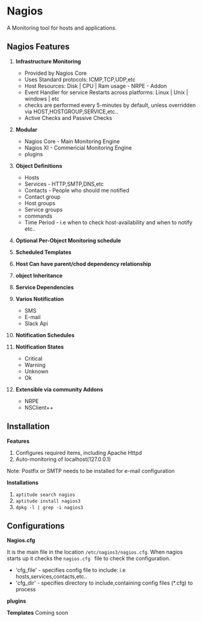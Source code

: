 # Nagios 
  A Monitoring tool for hosts and applications.

## Nagios Features

  1. **Infrastructure Monitoring**
  
       * Provided by Nagios Core
       * Uses Standard protocols: ICMP,TCP,UDP,etc
       * Host Resources: Disk | CPU | Ram usage - NRPE - Addon
       * Event Handler for service Restarts across platforms: Linux | Unix | windows | etc
       * checks are performed every 5-minutes by default, unless overridden via HOST,HOSTGROUP,SERVICE,etc..
       * Active Checks and Passive Checks
       
  2. **Modular**
  
       * Nagios Core - Main Monitoring Engine
       * Nagios XI - Commericial Monitoring Engine
       * plugins
       
  3. **Object Definitions**
  
       * Hosts
       * Services - HTTP,SMTP,DNS,etc
       * Contacts - People who should me notified
       * Contact group
       * Host groups
       * Service groups
       * commands
       * Time Period - i.e when to check host-availability and when to notify
       etc..
       
   4) **Optional Per-Object Monitoring schedule**
   5) **Scheduled Templates**
   6) **Host Can have parent/chod dependency relationship**
   7) **object Inheritance**
   8) **Service Dependencies**
   9) **Varios Notification**
       * SMS
       * E-mail
       * Slack Api
       
  10) **Notification Schedules**
  11) **Notification States**
         * Critical 
         * Warning
         * Unknown
         * Ok
  12) **Extensible via community Addons**
         - NRPE
         - NSClient++
  
## Installation

  **Features**
  
   1) Configures required items, including Apache Httpd
   2) Auto-monitoring of localhost(127.0.0.1)

   Note: Postfix or SMTP needs to be installed for e-mail configuration
   
  **Installations**
  
   1) `aptitude search nagios`
   2) `aptitude install nagios3`
   3) `dpkg -l | grep -i nagios3`
   
## Configurations

   **Nagios.cfg**
   
   It is the main file in the location `/etc/nagios3/nagios.cfg`. When nagios starts up it checks the `nagios.cfg ` file to check the configuration.
   
   * 'cfg_file' - specifies config file to include: i.e hosts,services,contacts,etc..
   * 'cfg_dir'  - specifies directory to include,containing config files (\*.cfg) to process
   
  **plugins**
   
   
   
   **Templates**
     Coming soon
